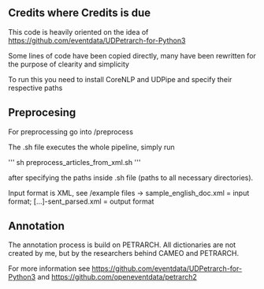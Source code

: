 ## Credits where Credits is due

This code is heavily oriented on the idea of https://github.com/eventdata/UDPetrarch-for-Python3

Some lines of code have been copied directly, many have been rewritten for the purpose of clearity and simplicity

To run this you need to install CoreNLP and UDPipe and specify their respective paths

## Preprocesing

For preprocessing go into /preprocess

The .sh file executes the whole pipeline, simply run

'''
sh preprocess_articles_from_xml.sh
'''

after specifying the paths inside .sh file (paths to all necessary directories).

Input format is XML, see /example files -> sample_english_doc.xml = input format; [...]-sent_parsed.xml = output format

## Annotation

The annotation process is build on PETRARCH. All dictionaries are not created by me, but by the researchers behind CAMEO and PETRARCH.

For more information see https://github.com/eventdata/UDPetrarch-for-Python3 and https://github.com/openeventdata/petrarch2 

